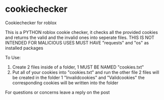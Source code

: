 # cookiechecker
Cookiechecker for roblox

This is a PYTHON roblox cookie checker, it checks all the provided cookies and returns the valid and the invalid ones into seperate files.
THIS IS NOT INTENDED FOR MALICIOUS USES
MUST HAVE "requests" and "os" as installed packages

To Use:
  1. Create 2 files inside of a folder, 1 MUST BE NAMED "cookies.txt"
  2. Put all of your cookies into "cookies.txt" and run the other file
     2 files will be created in the folder 1 "Invalidcookies" and "Validcookies" the corresponding cookies will be written into the folder
 
 For questions or concerns leave a reply on the post
